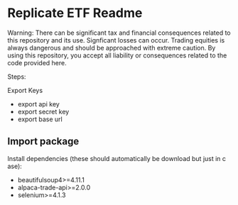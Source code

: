 # Replicate ETF Readme

Warning: There can be significant tax and financial consequences related to this repository and its use. 
Signficant losses can occur. Trading equities is always dangerous and should be approached with extreme caution.
By using this repository, you accept all liability or consequences related to the code provided here.

Steps:

Export Keys
- export api key
- export secret key
- export base url

Import package
- 

Install dependencies (these should automatically be download but just in c ase):
- beautifulsoup4>=4.11.1
- alpaca-trade-api>=2.0.0
- selenium>=4.1.3





